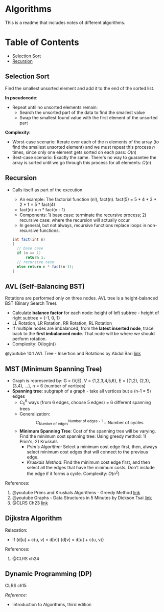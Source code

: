 # Algorithms
This is a readme that includes notes of different algorithms.

# Table of Contents
- [Selection Sort](#selection-sort)
- [Recursion](#recursion)

## Selection Sort

Find the smallest unsorted element and add it to the end of the sorted list.

**In pseudocode**:
- Repeat until no unsorted elements remain:
  - Search the unsorted part of the data to find the smallest value
  - Swap the smallest found value with the first element of the unsorted part

**Complexity**:
- Worst-case scenario: Iterate over each of the n elements of the array (to find the smallest unsorted element) and we must repeat this process *n* times, since only one element gets sorted on each pass: $O(n)$
- Best-case scenario: Exactly the same. There's no way to guarantee the array is sorted until we go through this process for all elements: $\Omega(n)$

## Recursion
- Calls itself as part of the execution
  - An example: The factorial function (n!), fact(n). fact(5) = 5 * 4 * 3 * 2 * 1 = 5 * fact(4)
  - fact(n) = n * fact(n - 1)
  - Components: 1) base case: terminate the recursive process; 2) recursive case: where the recursion will actually occur
  - In general, but not always, recursive functions replace loops in non-recursive functions.

  ```java
  int fact(int n)
  {
    // base case
    if (n == 1)
        return 1;
    // recursive case
    else return n * fact(n-1);
  }


## AVL (Self-Balancing BST)
Rotations are performed only on three nodes.
AVL tree is a height-balanced BST (Binary Search Tree).
- Calculate **balance factor** for each node: height of left subtree - height of right subtree = {-1, 0, 1}
- LL Rotation, LR Rotation, RR Rotation, RL Rotation
- If multiple nodes are imbalanced, from the **latest inserted node**, trace back to the **first imbalanced node**. That node will be where we should perform rotation.
- Complexity: O(log(n))

@youtube 10.1 AVL Tree - Insertion and Rotations by Abdul Bari [link](https://www.youtube.com/watch?v=jDM6_TnYIqE)

## MST (Minimum Spanning Tree)
- Graph is represented by: G = (V,E), V = {1,2,3,4,5,6}, E = {(1,2), (2,3), (3,4), ...}, n = 6 (number of vertices)
- **Spanning tree**: subgraph of a graph - take all vertices but a (n-1 = 5) edges
  - $C^{6}_{5}$ ways (from 6 edges, choose 5 edges) = 6 different spanning trees
  - Generalization: $$C^{\text{Number of edges - 1}}_{\text{Number of edges}} - \text{Number of cycles}$$
  - **Minimum Spanning Tree**: Cost of the spanning tree will be varying. Find the minimum cost spanning tree: Using greedy method: 1) Prim's; 2) Kruskals
    - *Prim's Algorithm:* Select a minimum cost edge first, then, always select minimum cost edges that will connect to the previous edge.
    - *Kruskals Method*: Find the minimum cost edge first, and then select all the edges that have the minimum costs. Don't include the edge if it forms a cycle. Complexity: $O(n^2)$

References:
1. @youtube Prims and Kruskals Algorithms - Greedy Method [link](https://www.youtube.com/watch?v=4ZlRH0eK-qQ)
2. @youtube Graphs - Data Structures in 5 Minutes by Dickson Tsai [link](https://www.youtube.com/watch?v=vfCo5A4HGKc)
3. @CLRS Ch23 [link](https://www.cs.mcgill.ca/~akroit/math/compsci/Cormen%20Introduction%20to%20Algorithms.pdf)

## Dijkstra Algorithm

Relaxation:
- If (d[u] + c(u, v) < d[v]) {d[v] = d[u] + c(u, v)}

References:
1. @CLRS ch24

## Dynamic Programming (DP)

CLRS ch15


*Reference:*
- Introduction to Algorithms, third edition